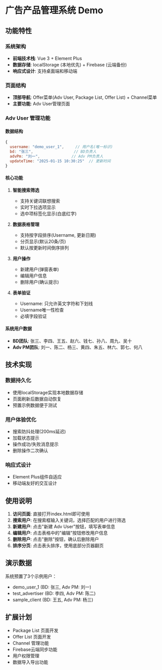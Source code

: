 # 广告产品管理系统 Demo

## 功能特性

### 系统架构
- **前端技术栈**: Vue 3 + Element Plus
- **数据存储**: localStorage (本地优先) + Firebase (云端备份)
- **响应式设计**: 支持桌面端和移动端

### 页面结构
- **顶部导航**: Offer菜单(Adv User, Package List, Offer List) + Channel菜单
- **主要功能**: Adv User管理页面

### Adv User 管理功能

#### 数据结构
```javascript
{
  username: "demo_user_1",     // 用户名(唯一标识)
  bd: "张三",                  // BD负责人
  advPm: "刘一",              // Adv PM负责人  
  updateTime: "2025-01-15 10:30:25"  // 更新时间
}
```

#### 核心功能
1. **智能搜索筛选**
   - 支持关键词联想搜索
   - 实时下拉选项显示
   - 选中项标签化显示(白底红字)

2. **数据表格管理**
   - 支持按字段排序(Username, 更新日期)
   - 分页显示(默认20条/页)
   - 默认按更新时间倒序排列

3. **用户操作**
   - 新建用户(弹窗表单)
   - 编辑用户信息
   - 删除用户(确认提示)

4. **表单验证**
   - Username: 只允许英文字符和下划线
   - Username唯一性检查
   - 必填字段验证

#### 系统用户数据
- **BD团队**: 张三、李四、王五、赵六、钱七、孙八、周九、吴十
- **Adv PM团队**: 刘一、陈二、杨三、黄四、朱五、林六、郭七、何八

## 技术实现

### 数据持久化
- 使用localStorage实现本地数据存储
- 页面刷新后数据自动恢复
- 预置示例数据便于测试

### 用户体验优化
- 搜索防抖处理(200ms延迟)
- 加载状态提示
- 操作成功/失败消息提示
- 删除操作二次确认

### 响应式设计
- Element Plus组件自适应
- 移动端友好的交互设计

## 使用说明

1. **访问页面**: 直接打开index.html即可使用
2. **搜索用户**: 在搜索框输入关键词，选择匹配的用户进行筛选
3. **新建用户**: 点击"新建 Adv User"按钮，填写表单信息
4. **编辑用户**: 点击表格中的"编辑"按钮修改用户信息
5. **删除用户**: 点击"删除"按钮，确认后删除用户
6. **排序分页**: 点击表头排序，使用底部分页器翻页

## 演示数据

系统预置了3个示例用户：
- demo_user_1 (BD: 张三, Adv PM: 刘一)
- test_advertiser (BD: 李四, Adv PM: 陈二)  
- sample_client (BD: 王五, Adv PM: 杨三)

## 扩展计划

- Package List 页面开发
- Offer List 页面开发  
- Channel 管理功能
- Firebase云端同步功能
- 用户权限管理
- 数据导入导出功能